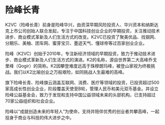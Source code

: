# 

# 险峰长青

K2VC（险峰长青）前身是险峰华兴，由资深早期风险投资人、华兴资本和纳斯达克上市公司创始人联合发起，专注于中国科技创业企业的早期投资，关注推动技术进步、商业模式革新及人们生活方式的改变。K2VC已投资了聚美优品、找钢网、分期乐、美柚、团车网、蜜芽宝贝、墨迹天气、懂球帝等过百家创业企业。

险峰（K2VC）创始于2010年，专注新经济领域的早期投资，致力于推动技术进步、商业模式革新及人们生活方式的演进。K2的名称，源自世界第二大高峰乔戈里峰（Qogir）的简称。K2因攀登难度远高于珠穆朗玛峰，被登山家视为终极挑战。我们以K2比喻创业之万般艰险，如同挑战人生最难的高峰。


旗下险峰长青、险峰旗云涵盖互联网、消费、医疗等领域的投资，已投资超过500家高成长性创业企业，阶段覆盖天使至B轮，管理人民币和美元双币基金。并设立险峰公益基金会，致力于发现和支持中国公益领域未来的头部机构，已支持超过70家公益组织和社会企业。 


险峰以“成就创造未来的年轻人”为使命，支持并陪伴优秀的创业者共攀高峰，一起投身于商业与科技的伟大进步之中。

